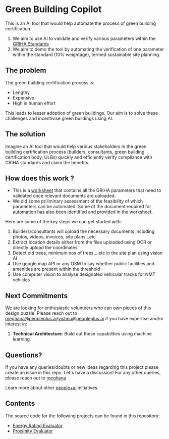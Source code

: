 # Green Building Copilot
This is an AI tool that would help automate the process of green building certification. 

1. We aim to use AI to validate and verify various parameters within the [GRIHA Standards](https://www.grihaindia.org/files/Manual_VolI.pdf)
2. We aim to demo the tool by automating the verification of one parameter within the standard (10% weightage), termed sustainable site planning.

## The problem 

The green building certification process is: 

* Lengthy
* Expensive
* High in human effort

This leads to lesser adoption of green buildings. Our aim is to solve these challenges and incentivise green buildings using AI. 

## The solution  

Imagine an AI tool that would help various stakeholders in the green building certification process (builders, consultants, green building certification body, ULBs) quickly and efficiently verify compliance with GRIHA standards and claim the benefits. 



## How does this work ?

- This is a [worksheet](https://docs.google.com/spreadsheets/d/1ACInZjybHO91J53p1HrEaPxn8wKxdPAppkET2UgFlZw/edit?usp=sharing) that contains all the GRIHA parameters that need to validated once relevant documents are uploaded.
- We did some priliminary assessment of the feasibility of which parameters can be automated. Some of the document required for automation has also been identified and provided in the worksheet.

Here are some of the key steps we can get started with:
1. Builders/consultants will upload the necessary documents including photos, videos, invoices, site plans...etc 
2. Extract location details either from the files uploaded using OCR or directly upload the coordinates 
3. Detect old trees, minimum nos of trees,...etc in the site plan using vision AI
5. Use google map API or any OSM to say whether public facilities and amenities are present within the threshold
7. Use computer vision to analyse designated vehicular tracks for NMT vehicles 

## Next Commitments

We are looking for enthusiastic volunteers who can own pieces of this design puzzle. Please reach out to meghana@peopleplus.ai/vishnu@peopleplus.ai if you have expertise and/or interest in:

1. **Technical Architecture**: Build out these capabilities using machine learning.


## Questions?

If you have any queries/doubts or new ideas regarding this project please create an issue in this repo. Let's have a discussion! For any other queries, please reach out to [meghana](mailto:meghana@peopleplus.ai) 


Learn more about other [people+ai](https://peopleplus.ai/) initiatives.

## Contents

The source code for the following projects can be found in this repository:

- [Energy Rating Evaluator](./Energy%20Rating%20Evaluator)
- [Proximity Evaluator](./Proximity%20Evaluator)
